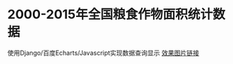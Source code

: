 # 2000-2015年全国粮食作物面积统计数据
使用Django/百度Echarts/Javascript实现数据查询显示
[效果图片链接](https://github.com/UAustin/farming/blob/master/farming/mysite/static/%E6%95%88%E6%9E%9C%E5%9B%BE%E7%89%87%E6%98%BE%E7%A4%BA.png)
